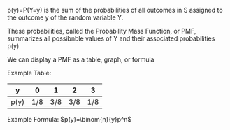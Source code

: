p(y)=P(Y=y) is the sum of the probabilities of all outcomes in S assigned to the outcome y of the random variable Y.

These probabilities, called the Probability Mass Function, or PMF, summarizes all possibnble values of Y and their associated probabilities p(y)

We can display a PMF as a table, graph, or formula

Example Table:

| y    | 0   | 1   | 2   | 3   |
| ---- | --- | --- | --- | --- |
| p(y) | 1/8 | 3/8 | 3/8 | 1/8 |

Example Formula:
$p(y)=\binom{n}{y}p^n$ 

